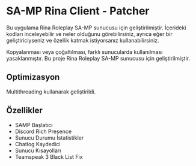 # SA-MP Rina Client - Patcher

Bu uygulama Rina Roleplay SA-MP sunucusu için geliştirilmiştir. İçerideki kodları inceleyebilir ve neler olduğunu görebilirsiniz, ayrıca eğer bir geliştiriciyseniz ve özellik katmak istiyorsanız kullanabilirsiniz.

Kopyalanması veya çoğaltılması, farklı sunucularda kullanılması yasaklanmıştır.
Bu proje Rina Roleplay SA-MP sunucusu için geliştirilmiştir.



## Optimizasyon

Multithreading kullanarak geliştirildi.

  
## Özellikler

- SAMP Başlatıcı
- Discord Rich Presence
- Sunucu Durumu İstatistikler
- Chatlog Kaydedici
- Sunucu Kısayolları
- Teamspeak 3 Black List Fix
  
